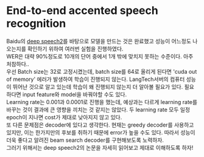 # End-to-end accented speech recognition
Baidu의 [deep speech2](https://scholar.google.co.kr/scholar?cluster=16030706496972570658&hl=ko&as_sdt=0,5)를 바탕으로 모델을 만드는 것은 완료했고 성능이 어느정도 나오는지를 확인하기 위하여 여러번 실험을 진행하였다.  
WER은 대략 90%정도로 10개의 단어 중에서 1개 밖에 맞치지 못하는 수준이다. 아주 처참하다..  
우선 Batch size는 32로 고정시켰는데, batch size를 64로 올리게 된다면 'cuda out of memory' 에러가 발생하여 학습이 진행되지 않는다. LangTech서버의 컴퓨터 성능이 뛰어난 것으로 알고 있는데 학습이 왜 진행되지 않는지 더 알아볼 필요가 있다. 필요하다면 input feature와 model을 바꿔야할 수도 있다.  
Learning rate는 0.001과 0.0001로 진행을 했는데, 예상과는 다르게 learning rate를 바꾸는 것이 결과에 큰 영향을 끼치는 것 같지는 않았다. 두 learning rate 모두 일정 epoch이 지나면 cost가 제대로 낮아지지 않고 있다.  
또 다른 문제점은 decoder에 있다고 생각한다. 현재는 greedy decoder를 사용하고 있지만, 이는 한가지만의 후보를 취하기 때문에 error가 높을 수도 있다. 따라서 성능이 더욱 좋다고 알려진 beam search decoder를 구현해보도록 노력하자.  
그러기 위해서는 deep speech2의 논문을 자세히 읽어보고 제대로 이해하도록 하자!



